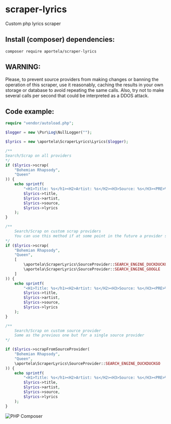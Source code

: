 # scraper-lyrics

Custom php lyrics scraper

## Install (composer) dependencies:

```Shell
composer require aportela/scraper-lyrics
```

## WARNING:

Please, to prevent source providers from making changes or banning the operation of this scraper, use it reasonably, caching the results in your own storage or database to avoid repeating the same calls. Also, try not to make several calls per second that could be interpreted as a DDOS attack.

## Code example:

```php
require "vendor/autoload.php";

$logger = new \Psr\Log\NullLogger("");

$lyrics = new \aportela\ScraperLyrics\Lyrics($logger);

/**
Search/Scrap on all providers
*/
if ($lyrics->scrap(
    "Bohemian Rhapsody",
    "Queen"
)) {
    echo sprintf(
        "<H1>Title: %s</h1><H2>Artist: %s</H2><H3>Source: %s</H3><PRE>%s</PRE>",
        $lyrics->title,
        $lyrics->artist,
        $lyrics->source,
        $lyrics->lyrics
    );
}

/**
    Search/Scrap on custom scrap providers
    You can use this method if at some point in the future a provider stops working and you want to ignore scraping with him (which will give an error) in case you previously used the global (scrap) method
*/
if ($lyrics->scrap(
    "Bohemian Rhapsody",
    "Queen",
    [
        \aportela\ScraperLyrics\SourceProvider::SEARCH_ENGINE_DUCKDUCKGO,
        \aportela\ScraperLyrics\SourceProvider::SEARCH_ENGINE_GOOGLE
    ]
)) {
    echo sprintf(
        "<H1>Title: %s</h1><H2>Artist: %s</H2><H3>Source: %s</H3><PRE>%s</PRE>",
        $lyrics->title,
        $lyrics->artist,
        $lyrics->source,
        $lyrics->lyrics
    );
}

/**
    Search/Scrap on custom source provider
    Same as the previous one but for a single source provider
*/

if ($lyrics->scrapFromSourceProvider(
    "Bohemian Rhapsody",
    "Queen",
    \aportela\ScraperLyrics\SourceProvider::SEARCH_ENGINE_DUCKDUCKGO
)) {
    echo sprintf(
        "<H1>Title: %s</h1><H2>Artist: %s</H2><H3>Source: %s</H3><PRE>%s</PRE>",
        $lyrics->title,
        $lyrics->artist,
        $lyrics->source,
        $lyrics->lyrics
    );
}

```

![PHP Composer](https://github.com/aportela/scraper-lyrics/actions/workflows/php.yml/badge.svg)
